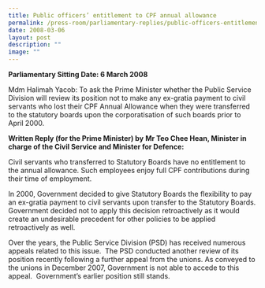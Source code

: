 ```yaml
---
title: Public officers’ entitlement to CPF annual allowance
permalink: /press-room/parliamentary-replies/public-officers-entitlement-to-cpf-annual-allowance/
date: 2008-03-06
layout: post
description: ""
image: ""
---
```


**Parliamentary Sitting Date: 6 March 2008**

Mdm Halimah Yacob: To ask the Prime Minister whether the Public Service Division will review its position not to make any ex-gratia payment to civil servants who lost their CPF Annual Allowance when they were transferred to the statutory boards upon the corporatisation of such boards prior to April 2000.

**Written Reply (for the Prime Minister) by** **Mr Teo Chee Hean, Minister in charge of the Civil Service and Minister for Defence:**

Civil servants who transferred to Statutory Boards have no entitlement to the annual allowance. Such employees enjoy full CPF contributions during their time of employment.

In 2000, Government decided to give Statutory Boards the flexibility to pay an ex-gratia payment to civil servants upon transfer to the Statutory Boards. Government decided not to apply this decision retroactively as it would create an undesirable precedent for other policies to be applied retroactively as well.

Over the years, the Public Service Division (PSD) has received numerous appeals related to this issue.  The PSD conducted another review of its position recently following a further appeal from the unions. As conveyed to the unions in December 2007, Government is not able to accede to this appeal.  Government’s earlier position still stands.